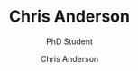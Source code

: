 ---
title: "Chris Anderson"
subtitle: "PhD Student"
excerpt: "PhD Student"
weight: 3
author: "Chris Anderson"
draft: false
tags:
  - people
categories:
  - people
layout: single
links:

---